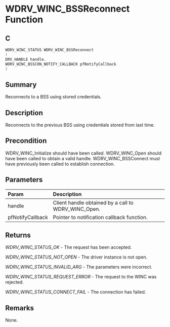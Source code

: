 # WDRV_WINC_BSSReconnect Function

## C

```c
WDRV_WINC_STATUS WDRV_WINC_BSSReconnect
(
DRV_HANDLE handle,
WDRV_WINC_BSSCON_NOTIFY_CALLBACK pfNotifyCallback
)
```

## Summary

Reconnects to a BSS using stored credentials.  

## Description

Reconnects to the previous BSS using credentials stored from last time.

## Precondition

WDRV_WINC_Initialize should have been called. WDRV_WINC_Open should have been called to obtain a valid handle. WDRV_WINC_BSSConnect must have previously been called to establish connection.  

## Parameters

| Param | Description |
|:----- |:----------- |
| handle | Client handle obtained by a call to WDRV_WINC_Open. |
| pfNotifyCallback | Pointer to notification callback function.  

## Returns

*WDRV_WINC_STATUS_OK* - The request has been accepted.

*WDRV_WINC_STATUS_NOT_OPEN* - The driver instance is not open.

*WDRV_WINC_STATUS_INVALID_ARG* - The parameters were incorrect.

*WDRV_WINC_STATUS_REQUEST_ERROR* - The request to the WINC was rejected.

*WDRV_WINC_STATUS_CONNECT_FAIL* - The connection has failed.
 

## Remarks

None.  


